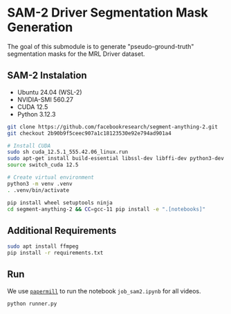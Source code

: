 # SAM-2 Driver Segmentation Mask Generation

The goal of this submodule is to generate "pseudo-ground-truth" segmentation masks for the MRL Driver dataset.

## SAM-2 Instalation

- Ubuntu 24.04 (WSL-2)
- NVIDIA-SMI 560.27
- CUDA 12.5
- Python 3.12.3

```sh
git clone https://github.com/facebookresearch/segment-anything-2.git
git checkout 2b90b9f5ceec907a1c18123530e92e794ad901a4

# Install CUDA
sudo sh cuda_12.5.1_555.42.06_linux.run
sudo apt-get install build-essential libssl-dev libffi-dev python3-dev
source switch_cuda 12.5

# Create virtual environment
python3 -m venv .venv
. .venv/bin/activate

pip install wheel setuptools ninja
cd segment-anything-2 && CC=gcc-11 pip install -e ".[notebooks]"
```

## Additional Requirements

```sh
sudo apt install ffmpeg
pip install -r requirements.txt
```

## Run

We use [`papermill`](https://github.com/nteract/papermill) to run the notebook `job_sam2.ipynb` for all videos.

```sh
python runner.py
```
